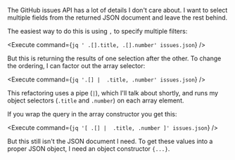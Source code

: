 <script>
import Alert from "components/Alert.svelte";
import Execute from "components/Execute.svelte";
</script>

The GitHub issues API has a lot of details I don't care about. I want to select multiple fields from the returned JSON document and leave the rest behind.

The easiest way to do this is using `,` to specify multiple filters:

<Execute command={`jq ' .[].title, .[].number' issues.json`} />

But this is returning the results of one selection after the other. To change the ordering, I can factor out the array selector:

<Execute command={`jq '.[] |  .title, .number' issues.json`} />

This refactoring uses a pipe (`|`), which I'll talk about shortly, and runs my object selectors (`.title` and `.number`) on each array element.

If you wrap the query in the array constructor you get this:

<Execute command={`jq '[ .[] |  .title, .number ]' issues.json`} />

But this still isn't the JSON document I need. To get these values into a proper JSON object, I need an object constructor <code>&#123;...&#125;</code>.
